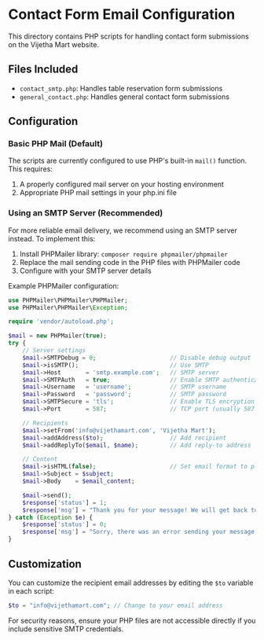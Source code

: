 # Contact Form Email Configuration

This directory contains PHP scripts for handling contact form submissions on the Vijetha Mart website.

## Files Included

- `contact_smtp.php`: Handles table reservation form submissions
- `general_contact.php`: Handles general contact form submissions

## Configuration

### Basic PHP Mail (Default)

The scripts are currently configured to use PHP's built-in `mail()` function. This requires:

1. A properly configured mail server on your hosting environment
2. Appropriate PHP mail settings in your php.ini file

### Using an SMTP Server (Recommended)

For more reliable email delivery, we recommend using an SMTP server instead. To implement this:

1. Install PHPMailer library: `composer require phpmailer/phpmailer`
2. Replace the mail sending code in the PHP files with PHPMailer code
3. Configure with your SMTP server details

Example PHPMailer configuration:

```php
use PHPMailer\PHPMailer\PHPMailer;
use PHPMailer\PHPMailer\Exception;

require 'vendor/autoload.php';

$mail = new PHPMailer(true);
try {
    // Server settings
    $mail->SMTPDebug = 0;                     // Disable debug output
    $mail->isSMTP();                          // Use SMTP
    $mail->Host       = 'smtp.example.com';   // SMTP server
    $mail->SMTPAuth   = true;                 // Enable SMTP authentication
    $mail->Username   = 'username';           // SMTP username
    $mail->Password   = 'password';           // SMTP password
    $mail->SMTPSecure = 'tls';                // Enable TLS encryption
    $mail->Port       = 587;                  // TCP port (usually 587 for TLS)

    // Recipients
    $mail->setFrom('info@vijethamart.com', 'Vijetha Mart');
    $mail->addAddress($to);                   // Add recipient
    $mail->addReplyTo($email, $name);         // Add reply-to address

    // Content
    $mail->isHTML(false);                     // Set email format to plain text
    $mail->Subject = $subject;
    $mail->Body    = $email_content;

    $mail->send();
    $response['status'] = 1;
    $response['msg'] = "Thank you for your message! We will get back to you as soon as possible.";
} catch (Exception $e) {
    $response['status'] = 0;
    $response['msg'] = "Sorry, there was an error sending your message. Please try again later.";
}
```

## Customization

You can customize the recipient email addresses by editing the `$to` variable in each script:

```php
$to = "info@vijethamart.com"; // Change to your email address
```

For security reasons, ensure your PHP files are not accessible directly if you include sensitive SMTP credentials. 